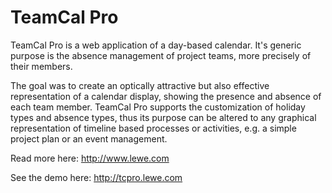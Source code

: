 # TeamCal Pro #
TeamCal Pro is a web application of a day-based calendar. It's generic purpose is the absence management of project teams, more precisely of their members.

The goal was to create an optically attractive but also effective representation of a calendar display, showing the presence and absence of each team member. TeamCal Pro supports the customization of holiday types and absence types, thus its purpose can be altered to any graphical representation of timeline based processes or activities, e.g. a simple project plan or an event management.

Read more here: http://www.lewe.com

See the demo here: http://tcpro.lewe.com